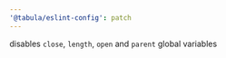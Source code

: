 ```yaml
---
'@tabula/eslint-config': patch
---
```


disables `close`, `length`, `open` and `parent` global variables
